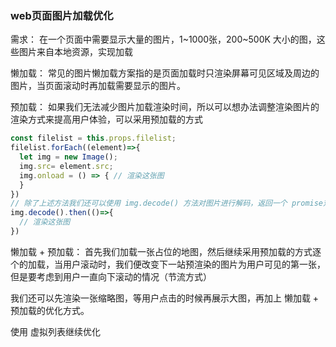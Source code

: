 ### web页面图片加载优化

需求： 在一个页面中需要显示大量的图片，1~1000张，200~500K 大小的图，这些图片来自本地资源，实现加载

懒加载： 常见的图片懒加载方案指的是页面加载时只渲染屏幕可见区域及周边的图片，当页面滚动时再加载需要显示的图片。

预加载： 如果我们无法减少图片加载渲染时间，所以可以想办法调整渲染图片的渲染方式来提高用户体验，可以采用预加载的方式

```js
const filelist = this.props.filelist;
filelist.forEach((element)=>{
  let img = new Image();
  img.src= element.src;
  img.onload = () => { // 渲染这张图
  }
})
// 除了上述方法我们还可以使用 img.decode() 方法对图片进行解码，返回一个 promise对象
img.decode().then(()=>{
  // 渲染这张图
})
```

懒加载 + 预加载： 首先我们加载一张占位的地图，然后继续采用预加载的方式逐个的加载，当用户滚动时，我们便改变下一站预渲染的图片为用户可见的第一张，但是要考虑到用户一直向下滚动的情况（节流方式）


我们还可以先渲染一张缩略图，等用户点击的时候再展示大图，再加上 懒加载 + 预加载的优化方式。

使用 虚拟列表继续优化